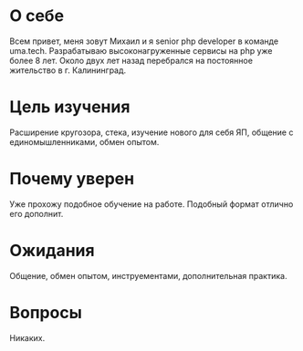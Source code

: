 # О себе
Всем привет, меня зовут Михаил и я senior php developer в команде uma.tech. Разрабатываю высоконагруженные сервисы на php уже более 8 лет. Около двух лет назад перебрался на постоянное жительство в г. Калининград. 
# Цель изучения
Расширение кругозора, стека, изучение нового для себя ЯП, общение с единомышленниками, обмен опытом.
# Почему уверен
Уже прохожу подобное обучение на работе. Подобный формат отлично его дополнит.
# Ожидания
Общение, обмен опытом, инструементами, дополнительная практика.
# Вопросы
Никаких.
